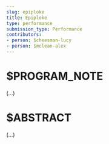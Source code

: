 ```yaml
---
slug: epiploke
title: Epiploke
type: performance
submission_type: Performance
contributors:
- person: $cheesman-lucy
- person: $mclean-alex
---
```


# $PROGRAM_NOTE

(...)

# $ABSTRACT

(...)